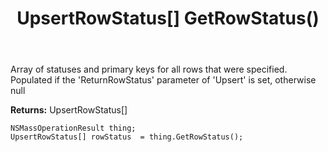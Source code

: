 ﻿---
uid: crmscript_ref_NSMassOperationResult_GetRowStatus
title: UpsertRowStatus[] GetRowStatus()
intellisense: NSMassOperationResult.GetRowStatus
keywords: NSMassOperationResult, GetRowStatus
so.topic: reference
---

Array of statuses and primary keys for all rows that were specified. Populated if the 'ReturnRowStatus' parameter of 'Upsert' is set, otherwise null

**Returns:** UpsertRowStatus[]


```crmscript
NSMassOperationResult thing;
UpsertRowStatus[] rowStatus  = thing.GetRowStatus();
```


